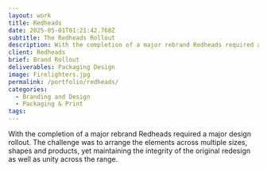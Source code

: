 ```yaml
---
layout: work
title: Redheads
date: 2025-05-01T01:21:42.768Z
subtitle: The Redheads Rollout
description: With the completion of a major rebrand Redheads required a major design rollout.
client: Redheads
brief: Brand Rollout
deliverables: Packaging Design
image: Firelighters.jpg
permalink: /portfolio/redheads/
categories:
  - Branding and Design
  - Packaging & Print
tags:
---
```


With the completion of a major rebrand Redheads required a major design rollout. The challenge was to arrange the elements across multiple sizes, shapes and products, yet maintaining the integrity of the original redesign as well as unity across the range.
